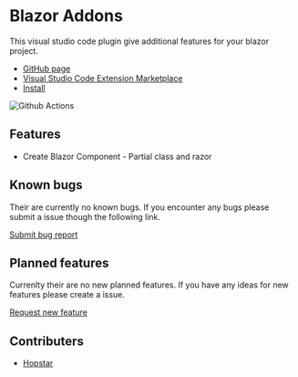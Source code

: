 # Blazor Addons
This visual studio code plugin give additional features for your blazor project. 

- [GitHub page](https://github.com/hopstar/BlazorAddons)
- [Visual Studio Code Extension Marketplace](https://marketplace.visualstudio.com/items?itemName=tHop.blazoraddons)
- [Install](vscode:extension/tHop.blazoraddons)


![Github Actions](https://img.shields.io/github/workflow/status/hopstar/BlazorAddons/GithubActions.svg?logo=github) 


## Features
 - Create Blazor Component - Partial class and razor

## Known bugs
Their are currently no known bugs. If you encounter any bugs please submit a issue though the following link.

[Submit bug report](https://github.com/hopstar/BlazorAddons/issues/new?assignees=&labels=&template=feature_request.md&title=)

## Planned features
Currenlty their are no new planned features. If you have any ideas for new features please create a issue. 

[Request new feature](https://github.com/hopstar/BlazorAddons/issues/new?assignees=&labels=&template=feature_request.md&title=)

## Contributers
- [Hopstar](https://github.com/hopstar)
